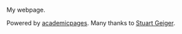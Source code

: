 My webpage.

Powered by [academicpages](https://academicpages.github.io/). Many thanks to [Stuart Geiger](https://github.com/staeiou).
